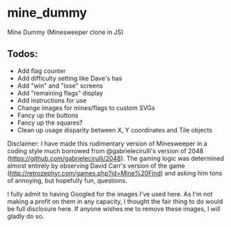# mine_dummy
Mine Dummy (Minesweeper clone in JS)

## Todos:

- Add flag counter
- Add difficulty setting like Dave's has
- Add "win" and "lose" screens
- Add "remaining flags" display
- Add instructions for use
- Change images for mines/flags to custom SVGs
- Fancy up the buttons
- Fancy up the squares?
- Clean up usage disparity between X, Y coordinates and Tile objects

Disclaimer: I have made this rudimentary version of Minesweeper in a coding style much borrowed from
@gabrielecirulli's version of 2048 (https://github.com/gabrielecirulli/2048). The gaming logic was
determined almost entirely by observing David Carr's version of the game
(http://retrozephyr.com/games.php?id=Mine%20Find) and asking him tons of annoying, but hopefully fun,
questions.

I fully admit to having Googled for the images I've used here. As I'm not making a profit on them in
any capacity, I thought the fair thing to do would be full disclosure here. If anyone wishes me to
remove these images, I will gladly do so.